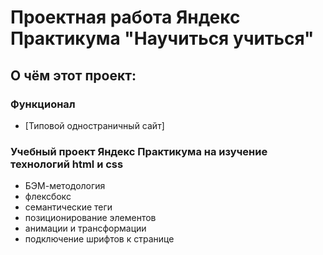 # Проектная работа Яндекс Практикума "Научиться учиться"

## О чём этот проект:
### Функционал
* [Типовой одностраничный сайт]

### Учебный проект Яндекс Практикума на изучение технологий html и css
* БЭМ-методология
* флексбокс
* семантические теги
* позиционирование элементов
* анимации и трансформации
* подключение шрифтов к странице


